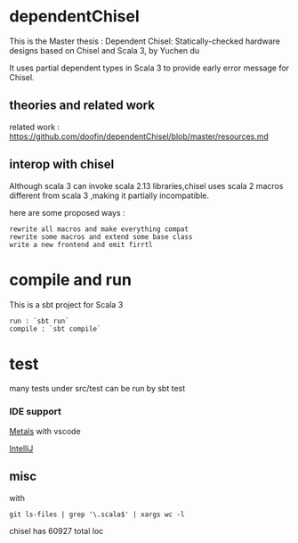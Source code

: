 # dependentChisel
This is the Master thesis : Dependent Chisel: Statically-checked hardware designs based on Chisel and Scala 3, by Yuchen du

It uses partial dependent types in Scala 3 to provide early error message for Chisel.

## theories and related work
related work : https://github.com/doofin/dependentChisel/blob/master/resources.md

## interop with chisel

Although scala 3 can invoke scala 2.13 libraries,chisel uses scala 2 macros different from scala 3 ,making it partially incompatible.

here are some proposed ways :

    rewrite all macros and make everything compat
    rewrite some macros and extend some base class
    write a new frontend and emit firrtl

# compile and run
This is a sbt project for Scala 3

    run : `sbt run`
    compile : `sbt compile` 

# test

many tests under src/test can be run by 
    sbt test
    
### IDE support

[Metals](https://scalameta.org/metals/) with vscode 

[IntelliJ](https://blog.jetbrains.com/scala/)

## misc

with
  
    git ls-files | grep '\.scala$' | xargs wc -l

chisel has  60927 total loc